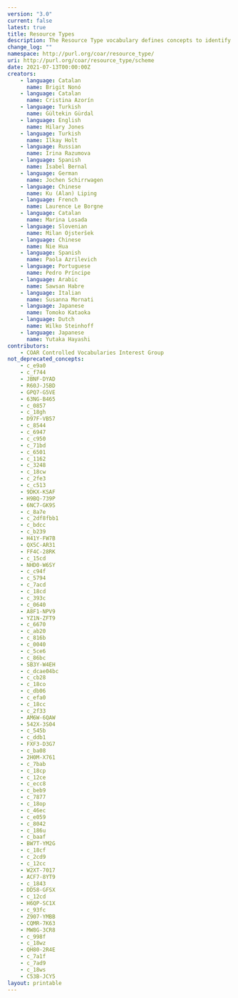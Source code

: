 ```yaml
---
version: "3.0"
current: false
latest: true
title: Resource Types
description: The Resource Type vocabulary defines concepts to identify the genre of a resource. Such resources, like publications, research data, audio and video objects, are typically deposited in institutional and thematic repositories or published in ejournals. This vocabulary supports a hierarchical model that relates narrower and broader concepts. Multilingual labels regard regional distinctions in language and term. Concepts of this vocabulary are mapped with terms and concepts of similar vocabularies and dictionaries.
change_log: ""
namespace: http://purl.org/coar/resource_type/
uri: http://purl.org/coar/resource_type/scheme
date: 2021-07-13T00:00:00Z
creators:
    - language: Catalan
      name: Brigit Nonó
    - language: Catalan
      name: Cristina Azorín
    - language: Turkish
      name: Gültekin Gürdal
    - language: English
      name: Hilary Jones
    - language: Turkish
      name: Ilkay Holt
    - language: Russian
      name: Irina Razumova
    - language: Spanish
      name: Isabel Bernal
    - language: German
      name: Jochen Schirrwagen
    - language: Chinese
      name: Ku (Alan) Liping
    - language: French
      name: Laurence Le Borgne
    - language: Catalan
      name: Marina Losada
    - language: Slovenian
      name: Milan Ojsteršek
    - language: Chinese
      name: Nie Hua
    - language: Spanish
      name: Paola Azrilevich
    - language: Portuguese
      name: Pedro Príncipe
    - language: Arabic
      name: Sawsan Habre
    - language: Italian
      name: Susanna Mornati
    - language: Japanese
      name: Tomoko Kataoka
    - language: Dutch
      name: Wilko Steinhoff
    - language: Japanese
      name: Yutaka Hayashi
contributors:
    - COAR Controlled Vocabularies Interest Group
not_deprecated_concepts:
    - c_e9a0
    - c_f744
    - JBNF-DYAD
    - R60J-J5BD
    - GPQ7-G5VE
    - 63NG-B465
    - c_0857
    - c_18gh
    - D97F-VB57
    - c_8544
    - c_6947
    - c_c950
    - c_71bd
    - c_6501
    - c_1162
    - c_3248
    - c_18cw
    - c_2fe3
    - c_c513
    - 9DKX-KSAF
    - H9BQ-739P
    - 6NC7-GK9S
    - c_8a7e
    - c_2df8fbb1
    - c_bdcc
    - c_b239
    - H41Y-FW7B
    - QX5C-AR31
    - FF4C-28RK
    - c_15cd
    - NHD0-W6SY
    - c_c94f
    - c_5794
    - c_7acd
    - c_18cd
    - c_393c
    - c_0640
    - A8F1-NPV9
    - YZ1N-ZFT9
    - c_6670
    - c_ab20
    - c_816b
    - c_0040
    - c_5ce6
    - c_86bc
    - SB3Y-W4EH
    - c_dcae04bc
    - c_cb28
    - c_18co
    - c_db06
    - c_efa0
    - c_18cc
    - c_2f33
    - AM6W-6QAW
    - 542X-3S04
    - c_545b
    - c_ddb1
    - FXF3-D3G7
    - c_ba08
    - 2H0M-X761
    - c_7bab
    - c_18cp
    - c_12ce
    - c_ecc8
    - c_beb9
    - c_7877
    - c_18op
    - c_46ec
    - c_e059
    - c_8042
    - c_186u
    - c_baaf
    - BW7T-YM2G
    - c_18cf
    - c_2cd9
    - c_12cc
    - W2XT-7017
    - ACF7-8YT9
    - c_1843
    - DD58-GFSX
    - c_12cd
    - H6QP-SC1X
    - c_93fc
    - Z907-YMBB
    - CQMR-7K63
    - MW8G-3CR8
    - c_998f
    - c_18wz
    - QH80-2R4E
    - c_7a1f
    - c_7ad9
    - c_18ws
    - C53B-JCY5
layout: printable
---
```


